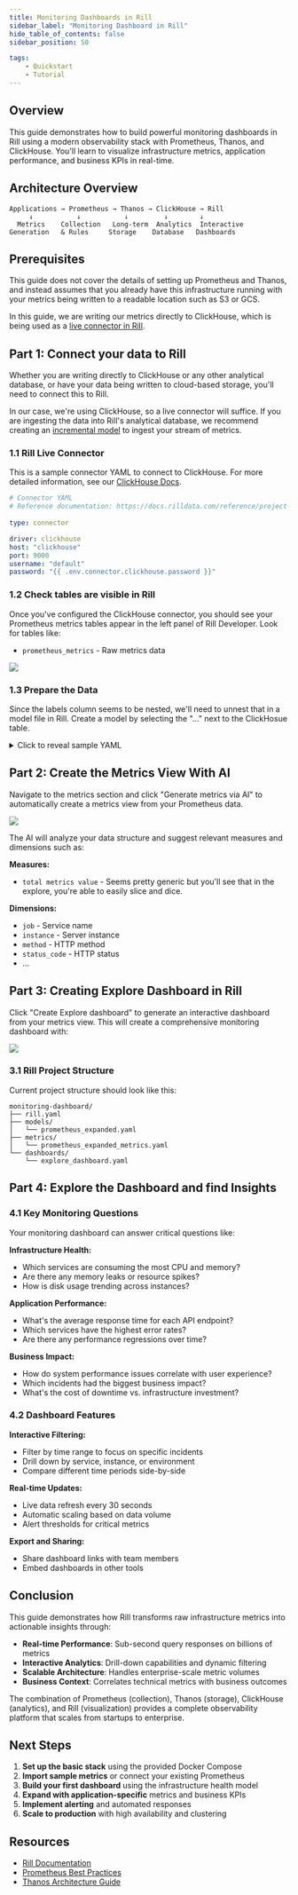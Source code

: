 ```yaml
---
title: Monitoring Dashboards in Rill
sidebar_label: "Monitoring Dashboard in Rill"
hide_table_of_contents: false
sidebar_position: 50

tags:
    - Quickstart
    - Tutorial
---
```



## Overview

This guide demonstrates how to build powerful monitoring dashboards in Rill using a modern observability stack with Prometheus, Thanos, and ClickHouse. You'll learn to visualize infrastructure metrics, application performance, and business KPIs in real-time.

## Architecture Overview

```
Applications → Prometheus → Thanos → ClickHouse → Rill
     ↓           ↓           ↓         ↓        ↓
  Metrics    Collection   Long-term  Analytics  Interactive
Generation   & Rules     Storage    Database   Dashboards
```

## Prerequisites

This guide does not cover the details of setting up Prometheus and Thanos, and instead assumes that you already have this infrastructure running with your metrics being written to a readable location such as S3 or GCS. 

In this guide, we are writing our metrics directly to ClickHouse, which is being used as a [live connector in Rill](/connect/olap/clickhouse).

## Part 1: Connect your data to Rill

Whether you are writing directly to ClickHouse or any other analytical database, or have your data being written to cloud-based storage, you'll need to connect this to Rill.

In our case, we're using ClickHouse, so a live connector will suffice. If you are ingesting the data into Rill's analytical database, we recommend creating an [incremental model](/build/models) to ingest your stream of metrics.

### 1.1 Rill Live Connector 

This is a sample connector YAML to connect to ClickHouse. For more detailed information, see our [ClickHouse Docs](/connect/olap/clickhouse).

```yaml
# Connector YAML
# Reference documentation: https://docs.rilldata.com/reference/project-files/connectors
  
type: connector

driver: clickhouse
host: "clickhouse"
port: 9000
username: "default"
password: "{{ .env.connector.clickhouse.password }}"
```

### 1.2 Check tables are visible in Rill

Once you've configured the ClickHouse connector, you should see your Prometheus metrics tables appear in the left panel of Rill Developer. Look for tables like:

- `prometheus_metrics` - Raw metrics data


<img src='/img/guides/monitoring/clickhouse-tables.png' class='rounded-gif' />
<br />


### 1.3 Prepare the Data

Since the labels column seems to be nested, we'll need to unnest that in a model file in Rill.
Create a model by selecting the "..." next to the ClickHosue table.

<details> 
<summary> Click to reveal sample YAML </summary>

```yaml
connector: clickhouse
refresh:
  every: 10m
  run_in_dev: true
  
sql: > 
    WITH parsed_labels AS (
        SELECT
            timestamp,
            metric_name,
            value,
            -- Extract specific labels using string functions
            extract(labels, '''__name__'': ''([^'']*)''') as metric_type,
            extract(labels, '''cluster'': ''([^'']*)''') as cluster,
            extract(labels, '''criticality'': ''([^'']*)''') as criticality,
            extract(labels, '''environment'': ''([^'']*)''') as environment,
            extract(labels, '''hostname'': ''([^'']*)''') as hostname,
            extract(labels, '''instance'': ''([^'']*)''') as instance,
            extract(labels, '''instance_type'': ''([^'']*)''') as instance_type,
            extract(labels, '''job'': ''([^'']*)''') as job,
            extract(labels, '''monitoring_tier'': ''([^'']*)''') as monitoring_tier,
            extract(labels, '''os'': ''([^'']*)''') as os,
            extract(labels, '''quantile'': ''([^'']*)''') as quantile,
            extract(labels, '''region'': ''([^'']*)''') as region,
            extract(labels, '''replica'': ''([^'']*)''') as replica,
            extract(labels, '''service_owner'': ''([^'']*)''') as service_owner,
            -- New columns for Rill metrics
            extract(labels, '''otel_scope_name'': ''([^'']*)''') as otel_scope_name,
            extract(labels, '''otel_scope_version'': ''([^'']*)''') as otel_scope_version,
            extract(labels, '''db_system'': ''([^'']*)''') as db_system,
            extract(labels, '''instance_id'': ''([^'']*)''') as instance_id,
            extract(labels, '''method'': ''([^'']*)''') as method,
            extract(labels, '''status'': ''([^'']*)''') as status,
            extract(labels, '''le'': ''([^'']*)''') as le
        FROM
            default.prometheus_metrics
        WHERE instance = 'rill:10010'
    )
    SELECT
        timestamp,
        metric_name,
        value,
        metric_type,
        cluster,
        criticality,
        environment,
        hostname,
        instance,
        instance_type,
        job,
        monitoring_tier,
        os,
        quantile,
        region,
        replica,
        service_owner,
        -- New columns for Rill metrics
        otel_scope_name,
        otel_scope_version,
        db_system,
        instance_id,
        method,
        status,
        le,
        
    FROM
        parsed_labels
    ORDER BY
        timestamp DESC

output:
  connector: clickhouse
```

</details>

## Part 2: Create the Metrics View With AI

Navigate to the metrics section and click "Generate metrics via AI" to automatically create a metrics view from your Prometheus data.

<img src='/img/guides/monitoring/ai-generate-metrics.png' class='rounded-gif' />
<br />

The AI will analyze your data structure and suggest relevant measures and dimensions such as:

**Measures:**
- `total metrics value` - Seems pretty generic but you'll see that in the explore, you're able to easily slice and dice.

**Dimensions:**
- `job` - Service name
- `instance` - Server instance
- `method` - HTTP method
- `status_code` - HTTP status
- ...

## Part 3: Creating Explore Dashboard in Rill

Click "Create Explore dashboard" to generate an interactive dashboard from your metrics view. This will create a comprehensive monitoring dashboard with:


<img src='/img/guides/monitoring/explore-dashboard.png' class='rounded-gif' />
<br />

### 3.1 Rill Project Structure

Current project structure should look like this:
```
monitoring-dashboard/
├── rill.yaml
├── models/
│   └── prometheus_expanded.yaml
├── metrics/
│   └── prometheus_expanded_metrics.yaml
└── dashboards/
    └── explore_dashboard.yaml
```

## Part 4: Explore the Dashboard and find Insights

### 4.1 Key Monitoring Questions

Your monitoring dashboard can answer critical questions like:

**Infrastructure Health:**
- Which services are consuming the most CPU and memory?
- Are there any memory leaks or resource spikes?
- How is disk usage trending across instances?

**Application Performance:**
- What's the average response time for each API endpoint?
- Which services have the highest error rates?
- Are there any performance regressions over time?

**Business Impact:**
- How do system performance issues correlate with user experience?
- Which incidents had the biggest business impact?
- What's the cost of downtime vs. infrastructure investment?

### 4.2 Dashboard Features

**Interactive Filtering:**
- Filter by time range to focus on specific incidents
- Drill down by service, instance, or environment
- Compare different time periods side-by-side

**Real-time Updates:**
- Live data refresh every 30 seconds
- Automatic scaling based on data volume
- Alert thresholds for critical metrics

**Export and Sharing:**
- Share dashboard links with team members
- Embed dashboards in other tools



## Conclusion

This guide demonstrates how Rill transforms raw infrastructure metrics into actionable insights through:

- **Real-time Performance**: Sub-second query responses on billions of metrics
- **Interactive Analytics**: Drill-down capabilities and dynamic filtering  
- **Scalable Architecture**: Handles enterprise-scale metric volumes
- **Business Context**: Correlates technical metrics with business outcomes

The combination of Prometheus (collection), Thanos (storage), ClickHouse (analytics), and Rill (visualization) provides a complete observability platform that scales from startups to enterprise.

## Next Steps

1. **Set up the basic stack** using the provided Docker Compose
2. **Import sample metrics** or connect your existing Prometheus
3. **Build your first dashboard** using the infrastructure health model
4. **Expand with application-specific** metrics and business KPIs
5. **Implement alerting** and automated responses
6. **Scale to production** with high availability and clustering

## Resources

- [Rill Documentation](https://docs.rilldata.com)
- [Prometheus Best Practices](https://prometheus.io/docs/practices/)  
- [Thanos Architecture Guide](https://thanos.io/tip/thanos/design.md)